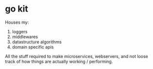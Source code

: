 # go kit

Houses my:

1. loggers
1. middlewares
1. datastructure algorithms
1. domain specific apis

All the stuff required to make microservices, webservers, and not loose track of how things are actually working / performing.
